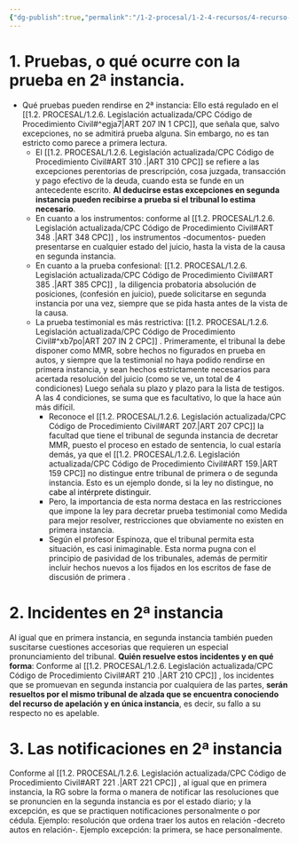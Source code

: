 ```yaml
---
{"dg-publish":true,"permalink":"/1-2-procesal/1-2-4-recursos/4-recurso-de-apelacion/4-7-pruebas-incidentes-y-notificaciones-en-2-instancia/","tags":["Procesal"]}
---
```


#  1. Pruebas, o qué ocurre con la prueba en 2ª instancia.

- Qué pruebas pueden rendirse en 2ª instancia: Ello está regulado en el  [[1.2. PROCESAL/1.2.6. Legislación actualizada/CPC Código de Procedimiento Civil#^egja7\|ART 207 IN 1 CPC]], que señala que, salvo excepciones, no se admitirá prueba alguna. Sin embargo, no es tan estricto como parece a primera lectura. 
	- El [[1.2. PROCESAL/1.2.6. Legislación actualizada/CPC Código de Procedimiento Civil#ART 310 .\|ART 310 CPC]] se refiere a las excepciones perentorias de prescripción, cosa juzgada, transacción y pago efectivo de la deuda, cuando esta se funde en un antecedente escrito. **Al deducirse estas excepciones en segunda instancia pueden recibirse a prueba si el tribunal lo estima necesario**.
	- En cuanto a los instrumentos: conforme al [[1.2. PROCESAL/1.2.6. Legislación actualizada/CPC Código de Procedimiento Civil#ART 348 .\|ART 348 CPC]] , los instrumentos -documentos- pueden presentarse en cualquier estado del juicio, hasta la vista de la causa en segunda instancia.
	- En cuanto a la prueba confesional: [[1.2. PROCESAL/1.2.6. Legislación actualizada/CPC Código de Procedimiento Civil#ART 385 .\|ART 385 CPC]] , la diligencia probatoria absolución de posiciones, (confesión en juicio), puede solicitarse en segunda instancia por una vez, siempre que se pida hasta antes de la vista de la causa.
	- La prueba testimonial es más restrictiva: [[1.2. PROCESAL/1.2.6. Legislación actualizada/CPC Código de Procedimiento Civil#^xb7po\|ART 207 IN 2 CPC]] . Primeramente, el tribunal la debe disponer como MMR, sobre hechos no figurados en prueba en autos, y siempre que la testimonial no haya podido rendirse en primera instancia, y sean hechos estrictamente necesarios para acertada resolución del juicio (como se ve, un total de 4 condiciones) Luego señala su plazo y plazo para la lista de testigos. A las 4 condiciones, se suma que es facultativo, lo que la hace aún más difícil. 
		- Reconoce el [[1.2. PROCESAL/1.2.6. Legislación actualizada/CPC Código de Procedimiento Civil#ART 207.\|ART 207 CPC]] la facultad que tiene el tribunal de segunda instancia de decretar MMR, puesto el proceso en estado de sentencia, lo cual estaría demás, ya que el [[1.2. PROCESAL/1.2.6. Legislación actualizada/CPC Código de Procedimiento Civil#ART 159.\|ART 159 CPC]] no distingue entre tribunal de primera o de segunda instancia. Esto es un ejemplo donde, si la ley no distingue, <mark style='background:var(--mk-color-pink)'>no cabe al intérprete distinguir.</mark> 
		- Pero, la importancia de esta norma destaca en las restricciones que impone la ley para decretar prueba testimonial como Medida para mejor resolver, restricciones que obviamente no existen en primera instancia.
		- Según el profesor Espinoza, que el tribunal permita esta situación, es casi inimaginable. Esta norma pugna con el principio de pasividad de los tribunales, además de permitir incluir hechos nuevos a los fijados en los escritos de fase de discusión de primera .

# 2. Incidentes en 2ª instancia
 
Al igual que en primera instancia, en segunda instancia también pueden suscitarse cuestiones accesorias que requieren un especial pronunciamiento del tribunal. 
**Quién resuelve estos incidentes y en qué forma**: Conforme al [[1.2. PROCESAL/1.2.6. Legislación actualizada/CPC Código de Procedimiento Civil#ART 210 .\|ART 210 CPC]] , los incidentes que se promuevan en segunda instancia por cualquiera de las partes, **serán resueltos por el mismo tribunal de alzada que se encuentra conociendo del recurso de apelación y en única instancia**, es decir, su fallo a su respecto no es apelable.  

# 3. Las notificaciones en 2ª instancia

Conforme al [[1.2. PROCESAL/1.2.6. Legislación actualizada/CPC Código de Procedimiento Civil#ART 221 .\|ART 221 CPC]] , al igual que en primera instancia, la RG sobre la forma o manera de notificar las resoluciones que se pronuncien en la segunda instancia es por el estado diario; y la excepción, es que se practiquen notificaciones personalmente o por cédula. Ejemplo: resolución que ordena traer los autos en relación -decreto autos en relación-. Ejemplo excepción: la primera, se hace personalmente. 